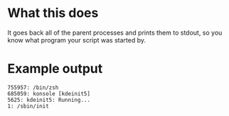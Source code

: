 # What this does

It goes back all of the parent processes and prints them to stdout, so you know what program your script was started by.

# Example output

```
755957: /bin/zsh
685059: konsole [kdeinit5]
5625: kdeinit5: Running...
1: /sbin/init
```
